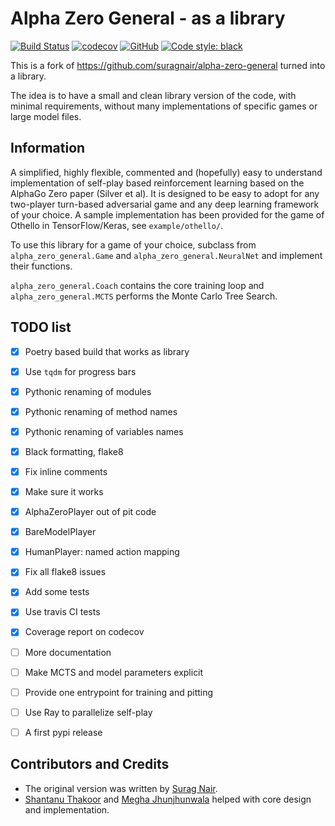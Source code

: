 # Alpha Zero General - as a library

[![Build Status](https://travis-ci.org/peldszus/alpha-zero-general-lib.svg?branch=master)](https://travis-ci.org/peldszus/alpha-zero-general-lib)
[![codecov](https://codecov.io/gh/peldszus/alpha-zero-general-lib/branch/master/graph/badge.svg)](https://codecov.io/gh/peldszus/alpha-zero-general-lib)
[![GitHub](https://img.shields.io/github/license/peldszus/alpha-zero-general-lib)](LICENSE)
[![Code style: black](https://img.shields.io/badge/code%20style-black-000000.svg)](https://github.com/ambv/black)

This is a fork of https://github.com/suragnair/alpha-zero-general turned into a library.

The idea is to have a small and clean library version of the code, with minimal requirements, without many implementations of specific games or large model files.


## Information

A simplified, highly flexible, commented and (hopefully) easy to understand implementation of self-play based reinforcement learning based on the AlphaGo Zero paper (Silver et al). It is designed to be easy to adopt for any two-player turn-based adversarial game and any deep learning framework of your choice. A sample implementation has been provided for the game of Othello in TensorFlow/Keras, see `example/othello/`.

To use this library for a game of your choice, subclass from `alpha_zero_general.Game` and `alpha_zero_general.NeuralNet` and implement their functions.

`alpha_zero_general.Coach` contains the core training loop and ```alpha_zero_general.MCTS``` performs the Monte Carlo Tree Search.

## TODO list

* [x] Poetry based build that works as library
* [x] Use `tqdm` for progress bars
* [x] Pythonic renaming of modules
* [x] Pythonic renaming of method names
* [x] Pythonic renaming of variables names
* [x] Black formatting, flake8
* [x] Fix inline comments
* [x] Make sure it works
* [x] AlphaZeroPlayer out of pit code
* [x] BareModelPlayer
* [x] HumanPlayer: named action mapping
* [x] Fix all flake8 issues
* [x] Add some tests
* [x] Use travis CI tests
* [x] Coverage report on codecov
* [ ] More documentation
* [ ] Make MCTS and model parameters explicit
* [ ] Provide one entrypoint for training and pitting
* [ ] Use Ray to parallelize self-play
* [ ] A first pypi release


## Contributors and Credits
* The original version was written by [Surag Nair](https://github.com/suragnair).
* [Shantanu Thakoor](https://github.com/ShantanuThakoor) and [Megha Jhunjhunwala](https://github.com/jjw-megha) helped with core design and implementation.
